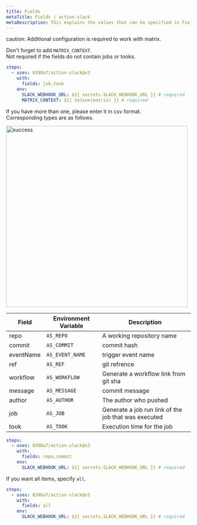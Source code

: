 ```yaml
---
title: Fields
metaTitle: Fields | action-slack
metaDescription: This explains the values that can be specified in Fields.
---
```


caution: Additional configuration is required to work with matrix.

Don't forget to add `MATRIX_CONTEXT`.  
Not required if the fields do not contain jobs or tooks.

```yaml
steps:
  - uses: 8398a7/action-slack@v3
    with:
      fields: job,took
    env:
      SLACK_WEBHOOK_URL: ${{ secrets.SLACK_WEBHOOK_URL }} # required
      MATRIX_CONTEXT: ${{ toJson(matrix) }} # required
```

If you have more than one, please enter it in csv format.  
Corresponding types are as follows.

<img width="495" alt="success" src="https://user-images.githubusercontent.com/8043276/84587112-64844800-ae57-11ea-8007-7ce83a91dae3.png" />

| Field     | Environment Variable    | Description                                                  |
| --------- | ----------------------- | ------------------------------------------------------------ |
| repo      | `AS_REPO`               | A working repository name                                    |
| commit    | `AS_COMMIT`             | commit hash                                                  |
| eventName | `AS_EVENT_NAME`         | trigger event name                                           |
| ref       | `AS_REF`                | git refrence                                                 |
| workflow  | `AS_WORKFLOW`           | Generate a workflow link from git sha                        |
| message   | `AS_MESSAGE`            | commit message                                               |
| author    | `AS_AUTHOR`             | The author who pushed                                        |
| job       | `AS_JOB`                | Generate a job run link of the job that was executed         |
| took      | `AS_TOOK`               | Execution time for the job                                   |

```yaml
steps:
  - uses: 8398a7/action-slack@v3
    with:
      fields: repo,commit
    env:
      SLACK_WEBHOOK_URL: ${{ secrets.SLACK_WEBHOOK_URL }} # required
```

If you want all items, specify `all`.

```yaml
steps:
  - uses: 8398a7/action-slack@v3
    with:
      fields: all
    env:
      SLACK_WEBHOOK_URL: ${{ secrets.SLACK_WEBHOOK_URL }} # required
```
